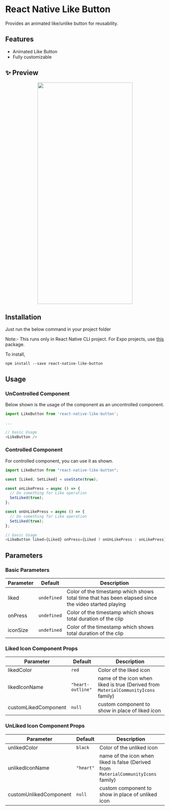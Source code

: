 # React Native Like Button

Provides an animated like/unlike button for reusability.

## Features

- Animated Like Button
- Fully customizable

## ✨ Preview

<p align="center">
  <img src="https://i.imgur.com/4FhxI6u.gif" width=300 height=700 />
</p>

## Installation

Just run the below command in your project folder

Note:- This runs only in React Native CLI project. For Expo projects, use [this](https://github.com/kartikeyvaish/expo-like-button) package.

To install,

    npm install --save react-native-like-button

## Usage

### UnControlled Component

Below shown is the usage of the component as an uncontrolled component.

```javascript
import LikeButton from 'react-native-like-button';

...

// basic Usage
<LikeButton />
```

### Controlled Component

For controlled component, you can use it as shown.

```javascript
import LikeButton from "react-native-like-button";

const [Liked, SetLiked] = useState(true);

const onLikePress = async () => {
  // Do something for Like operation
  SetLiked(true);
};

const onUnLikePress = async () => {
  // Do something for Like operation
  SetLiked(true);
};

// basic Usage
<LikeButton liked={Liked} onPress={Liked ? onUnLikePress : onLikePress} />;
```

## Parameters

### Basic Parameters

| Parameter | Default     | Description                                                                                         |
| --------- | ----------- | --------------------------------------------------------------------------------------------------- |
| liked     | `undefined` | Color of the timestamp which shows total time that has been elapsed since the video started playing |
| onPress   | `undefined` | Color of the timestamp which shows total duration of the clip                                       |
| iconSize  | `undefined` | Color of the timestamp which shows total duration of the clip                                       |

### Liked Icon Component Props

| Parameter            | Default           | Description                                                                        |
| -------------------- | ----------------- | ---------------------------------------------------------------------------------- |
| likedColor           | `red`             | Color of the liked icon                                                            |
| likedIconName        | `"heart-outline"` | name of the icon when liked is true (Derived from `MaterialCommunityIcons` family) |
| customLikedComponent | `null`            | custom component to show in place of liked icon                                    |

### UnLiked Icon Component Props

| Parameter              | Default   | Description                                                                         |
| ---------------------- | --------- | ----------------------------------------------------------------------------------- |
| unlikedColor           | `black`   | Color of the unliked icon                                                           |
| unlikedIconName        | `"heart"` | name of the icon when liked is false (Derived from `MaterialCommunityIcons` family) |
| customUnlikedComponent | `null`    | custom component to show in place of unliked icon                                   |
